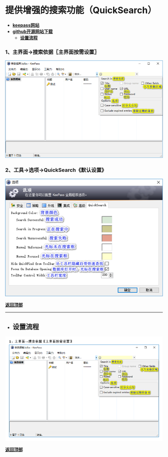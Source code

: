# <a name="锚点0"></a>提供增强的搜索功能（QuickSearch）
- [**keepass网站**](https://keepass.info/plugins.html#quicksearch)
- [**github开源网站下载**](https://github.com/iamkarlson/keepass-quicksearch)
	- <a href="#锚点1">**设置流程**</a>
### 1、主界面→搜索依据〖主界面按需设置〗
<p><img src="/图片/提供增强的搜索功能（QuickSearch）/1、主界面→搜索依据〖主界面按需设置〗.png" alt="/图片/提供增强的搜索功能（QuickSearch）/1、主界面→搜索依据〖主界面按需设置〗.png"/></p>

### 2、工具→选项→QuickSearch《默认设置》
<p><img src="/图片/提供增强的搜索功能（QuickSearch）/2、工具→选项→QuickSearch《默认设置》.png" alt="/图片/提供增强的搜索功能（QuickSearch）/2、工具→选项→QuickSearch《默认设置》.png"/></p>

<a name="锚点1"></a><a href="#锚点0">**返回顶部**</a>
______________________________________________________________________________
- ## 设置流程
<p><img src="/图片/提供增强的搜索功能（QuickSearch）/设置流程.png" alt="/图片/提供增强的搜索功能（QuickSearch）/设置流程.png"/></p>

<a href="#锚点0">**返回顶部**</a>